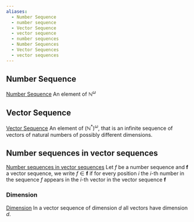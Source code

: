 ```yaml
---
aliases:
  - Number Sequence
  - number sequence
  - Vector Sequence
  - vector sequence
  - number sequences
  - Number Sequences
  - Vector Sequences
  - vector sequences
---
```


## Number Sequence
[Number Sequence](MSO+U.pdf#page=2&selection=159,0,168,0&color=red)
An element of $\mathbb N^{\omega}$

## Vector Sequence
[Vector Sequence](MSO+U.pdf#page=2&selection=168,6,183,0&color=red)
An element of $(\mathbb N^*)^{\omega}$, that is an infinite sequence of vectors of natural numbers of possibly different dimensions.


## Number sequences in vector sequences
[Number sequences in vector sequences](MSO+U.pdf#page=2&selection=207,27,232,0&color=red)
Let $f$ be a number sequence and $\textbf{f}$ a vector sequence, we write
$f\in\textbf{f}$ if for every position $i$ the $i$-th number in the sequence $f$ appears in the $i$-th vector in the vector sequence $\textbf{f}$

### Dimension
[Dimension](MSO+U.pdf#page=2&selection=324,3,333,1&color=red)
In a vector sequence of dimension $d$ all vectors have dimension $d$.

